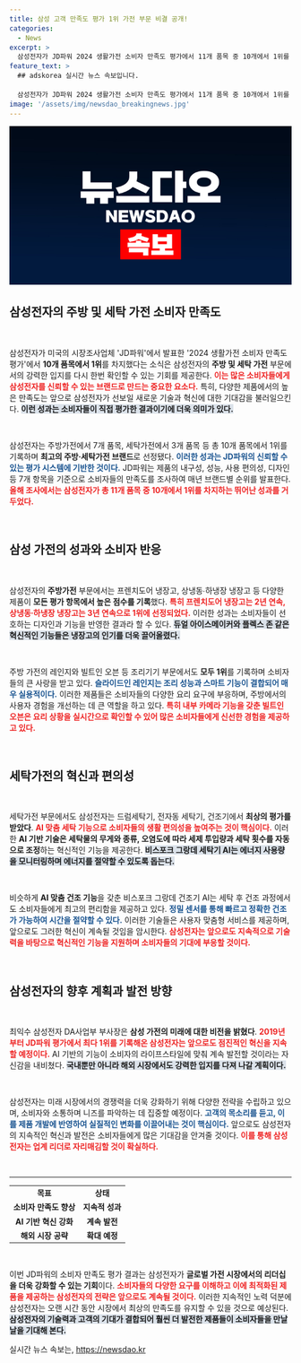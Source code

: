 ```yaml
---
title: 삼성 고객 만족도 평가 1위 가전 부문 비결 공개!
categories:
  - News
excerpt: >
  삼성전자가 JD파워 2024 생활가전 소비자 만족도 평가에서 11개 품목 중 10개에서 1위를 차지하며 최고의 주방·세탁가전 브랜드로 선정됐다. AI기능을 적용한 혁신적 제품들이 높은 평가를 받으며 경쟁력을 입증했다. 클릭해 더 알아보세요!
feature_text: >
  ## adskorea 실시간 뉴스 속보입니다.

  삼성전자가 JD파워 2024 생활가전 소비자 만족도 평가에서 11개 품목 중 10개에서 1위를 차지하며 최고의 주방·세탁가전 브랜드로 선정됐다. AI기능을 적용한 혁신적 제품들이 높은 평가를 받으며 경쟁력을 입증했다. 클릭해 더 알아보세요!
image: '/assets/img/newsdao_breakingnews.jpg'
---
```


<p><img src="/assets/img/newsdao_breakingnews.jpg" alt="adskorea 속보" /></p>

<h2 data-ke-size="size26">삼성전자의 주방 및 세탁 가전 소비자 만족도</h2>

<p data-ke-size="size16">&nbsp;</p>

<p>삼성전자가 미국의 시장조사업체 'JD파워'에서 발표한 '2024 생활가전 소비자 만족도 평가'에서 <strong>10개 품목에서 1위</strong>를 차지했다는 소식은 삼성전자의 <strong>주방 및 세탁 가전</strong> 부문에서의 강력한 입지를 다시 한번 확인할 수 있는 기회를 제공한다. <b><span style="color: #ee2323;">이는 많은 소비자들에게 삼성전자를 신뢰할 수 있는 브랜드로 만드는 중요한 요소다.</span></b> 특히, 다양한 제품에서의 높은 만족도는 앞으로 삼성전자가 선보일 새로운 기술과 혁신에 대한 기대감을 불러일으킨다. <b><span style="background-color: #21538527;">이런 성과는 소비자들이 직접 평가한 결과이기에 더욱 의미가 있다.</span></b></p>

<p data-ke-size="size16">&nbsp;</p>

<p>삼성전자는 주방가전에서 7개 품목, 세탁가전에서 3개 품목 등 총 10개 품목에서 1위를 기록하며 <strong>최고의 주방·세탁가전 브랜드</strong>로 선정됐다. <b><span style="color: #1a5490;">이러한 성과는 JD파워의 신뢰할 수 있는 평가 시스템에 기반한 것이다.</span></b> JD파워는 제품의 내구성, 성능, 사용 편의성, 디자인 등 7개 항목을 기준으로 소비자들의 만족도를 조사하여 매년 브랜드별 순위를 발표한다. <b><span style="color: #ee2323;">올해 조사에서는 삼성전자가 총 11개 품목 중 10개에서 1위를 차지하는 뛰어난 성과를 거두었다.</span></b></p>

<p data-ke-size="size16">&nbsp;</p>

<h2 data-ke-size="size26">삼성 가전의 성과와 소비자 반응</h2>

<p data-ke-size="size16">&nbsp;</p>

<p>삼성전자의 <strong>주방가전</strong> 부문에서는 프렌치도어 냉장고, 상냉동∙하냉장 냉장고 등 다양한 제품이 <strong>모든 평가 항목에서 높은 점수를 기록</strong>했다. <b><span style="color: #ee2323;">특히 프렌치도어 냉장고는 2년 연속, 상냉동∙하냉장 냉장고는 3년 연속으로 1위에 선정되었다.</span></b> 이러한 성과는 소비자들이 선호하는 디자인과 기능을 반영한 결과라 할 수 있다. <b><span style="background-color: #21538527;">듀얼 아이스메이커와 플렉스 존 같은 혁신적인 기능들은 냉장고의 인기를 더욱 끌어올렸다.</span></b></p>

<p data-ke-size="size16">&nbsp;</p>

<p>주방 가전의 레인지와 빌트인 오븐 등 조리기기 부문에서도 <strong>모두 1위</strong>를 기록하며 소비자들의 큰 사랑을 받고 있다. <b><span style="color: #1a5490;">슬라이드인 레인지는 조리 성능과 스마트 기능이 결합되어 매우 실용적이다.</span></b> 이러한 제품들은 소비자들의 다양한 요리 요구에 부응하며, 주방에서의 사용자 경험을 개선하는 데 큰 역할을 하고 있다. <b><span style="color: #ee2323;">특히 내부 카메라 기능을 갖춘 빌트인 오븐은 요리 상황을 실시간으로 확인할 수 있어 많은 소비자들에게 신선한 경험을 제공하고 있다.</span></b></p>

<p data-ke-size="size16">&nbsp;</p>

<h2 data-ke-size="size26">세탁가전의 혁신과 편의성</h2>

<p data-ke-size="size16">&nbsp;</p>

<p>세탁가전 부문에서도 삼성전자는 드럼세탁기, 전자동 세탁기, 건조기에서 <strong>최상의 평가를 받았다</strong>. <b><span style="color: #ee2323;">AI 맞춤 세탁 기능으로 소비자들의 생활 편의성을 높여주는 것이 핵심이다.</span></b> 이러한 <strong>AI 기반 기술은 세탁물의 무게와 종류, 오염도에 따라 세제 투입량과 세탁 횟수를 자동으로 조정</strong>하는 혁신적인 기능을 제공한다. <b><span style="background-color: #21538527;">비스포크 그랑데 세탁기 AI는 에너지 사용량을 모니터링하며 에너지를 절약할 수 있도록 돕는다.</span></b></p>

<p data-ke-size="size16">&nbsp;</p>

<p>비슷하게 <strong>AI 맞춤 건조 기능</strong>을 갖춘 비스포크 그랑데 건조기 AI는 세탁 후 건조 과정에서도 소비자들에게 최고의 편리함을 제공하고 있다. <b><span style="color: #1a5490;">정밀 센서를 통해 빠르고 정확한 건조가 가능하여 시간을 절약할 수 있다.</span></b> 이러한 기술들은 사용자 맞춤형 서비스를 제공하며, 앞으로도 그러한 혁신이 계속될 것임을 암시한다. <b><span style="color: #ee2323;">삼성전자는 앞으로도 지속적으로 기술력을 바탕으로 혁신적인 기능을 지원하며 소비자들의 기대에 부응할 것이다.</span></b></p>

<p data-ke-size="size16">&nbsp;</p>

<h2 data-ke-size="size26">삼성전자의 향후 계획과 발전 방향</h2>

<p data-ke-size="size16">&nbsp;</p>

<p>최익수 삼성전자 DA사업부 부사장은 <strong>삼성 가전의 미래에 대한 비전을 밝혔다</strong>. <b><span style="color: #ee2323;">2019년부터 JD파워 평가에서 최다 1위를 기록해온 삼성전자는 앞으로도 점진적인 혁신을 지속할 예정이다.</span></b> AI 기반의 기능이 소비자의 라이프스타일에 맞춰 계속 발전할 것이라는 자신감을 내비쳤다. <b><span style="background-color: #21538527;">국내뿐만 아니라 해외 시장에서도 강력한 입지를 다져 나갈 계획이다.</span></b></p>

<p data-ke-size="size16">&nbsp;</p>

<p>삼성전자는 미래 시장에서의 경쟁력을 더욱 강화하기 위해 다양한 전략을 수립하고 있으며, 소비자와 소통하며 니즈를 파악하는 데 집중할 예정이다. <b><span style="color: #1a5490;">고객의 목소리를 듣고, 이를 제품 개발에 반영하여 실질적인 변화를 이끌어내는 것이 핵심이다.</span></b> 앞으로도 삼성전자의 지속적인 혁신과 발전은 소비자들에게 많은 기대감을 안겨줄 것이다. <b><span style="color: #ee2323;">이를 통해 삼성전자는 업계 리더로 자리매김할 것이 확실하다.</span></b></p>

<p data-ke-size="size16">&nbsp;</p>

<hr />

<table style="width: 100%;">
<tr>
<td style="text-align: center; height: 17px;"><b>목표</b></td>
<td style="text-align: center; height: 17px;"><b>상태</b></td>
</tr>
<tr>
<td style="text-align: center; height: 17px;"><b>소비자 만족도 향상</b></td>
<td style="text-align: center; height: 17px;"><b>지속적 성과</b></td>
</tr>
<tr>
<td style="text-align: center; height: 17px;"><b>AI 기반 혁신 강화</b></td>
<td style="text-align: center; height: 17px;"><b>계속 발전</b></td>
</tr>
<tr>
<td style="text-align: center; height: 17px;"><b>해외 시장 공략</b></td>
<td style="text-align: center; height: 17px;"><b>확대 예정</b></td>
</tr>
</table>

<p data-ke-size="size16">&nbsp;</p>

<p>이번 JD파워의 소비자 만족도 평가 결과는 삼성전자가 <strong>글로벌 가전 시장에서의 리더십을 더욱 강화할 수 있는 기회</strong>이다. <b><span style="color: #ee2323;">소비자들의 다양한 요구를 이해하고 이에 최적화된 제품을 제공하는 삼성전자의 전략은 앞으로도 계속될 것이다.</span></b> 이러한 지속적인 노력 덕분에 삼성전자는 오랜 시간 동안 시장에서 최상의 만족도를 유지할 수 있을 것으로 예상된다. <b><span style="background-color: #21538527;">삼성전자의 기술력과 고객의 기대가 결합되어 훨씬 더 발전한 제품들이 소비자들을 만날 날을 기대해 본다.</span></b></p>
실시간 뉴스 속보는, <a href="https://newsdao.kr" rel="dofollow">https://newsdao.kr</a>


